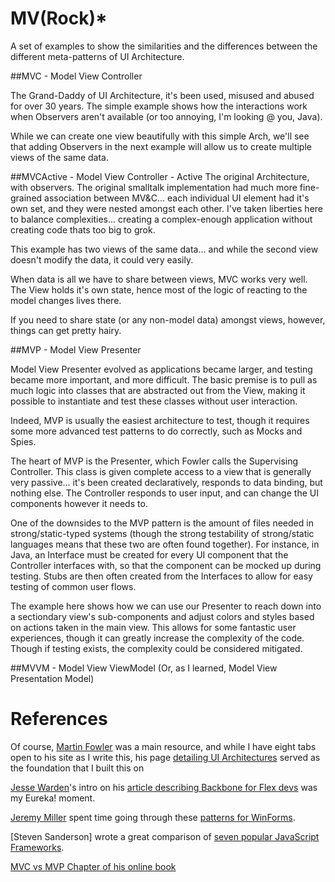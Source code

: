# MV(Rock)*

A set of examples to show the similarities and the differences between the different meta-patterns of UI Architecture.




##MVC - Model View Controller

The Grand-Daddy of UI Architecture, it's been used, misused and abused for over 30 years.  The simple example shows how the interactions work when Observers aren't available (or too annoying, I'm looking @ you, Java).

While we can create one view beautifully with this simple Arch, we'll see that adding Observers in the next example will allow us to create multiple views of the same data.



##MVCActive - Model View Controller - Active
The original Architecture, with observers.  The original smalltalk implementation had much more fine-grained association between MV&C... each individual UI element had it's own set, and they were nested amongst each other.  I've taken liberties here to balance complexities... creating a complex-enough application without creating code thats too big to grok.

This example has two views of the same data... and while the second view doesn't modify the data, it could very easily.

When data is all we have to share between views, MVC works very well.  The View holds it's own state, hence most of the logic of reacting to the model changes lives there. 

If you need to share state (or any non-model data) amongst views, however, things can get pretty hairy.



##MVP - Model View Presenter

Model View Presenter evolved as applications became larger, and testing became more important, and more difficult.  The basic premise is to pull as much logic into classes that are abstracted out from the View, making it possible to instantiate and test these classes without user interaction.

Indeed, MVP is usually the easiest architecture to test, though it requires some more advanced test patterns to do correctly, such as Mocks and Spies.

The heart of MVP is the Presenter, which Fowler calls the Supervising Controller.  This class is given complete access to a view that is generally very passive... it's been created declaratively, responds to data binding, but nothing else.  The Controller responds to user input, and can change the UI components however it needs to.

One of the downsides to the MVP pattern is the amount of files needed in strong/static-typed systems (though the strong testability of strong/static languages means that these two are often found together).  For instance, in Java, an Interface must be created for every UI component that the Controller interfaces with, so that the component can be mocked up during testing. Stubs are then often created from the Interfaces to allow for easy testing of common user flows.

The example here shows how we can use our Presenter to reach down into a sectiondary view's sub-components and adjust colors and styles based on actions taken in the main view. This allows for some fantastic user experiences, though it can greatly increase the complexity of the code.  Though if testing exists, the complexity could be considered mitigated.



##MVVM - Model View ViewModel
(Or, as I learned, Model View Presentation Model)



# References
Of course, [Martin Fowler](http://martinfowler.com/) was a main resource, and while I have eight tabs open to his site as I write this, his page [detailing UI Architectures](http://martinfowler.com/eaaDev/uiArchs.html) served as the foundation that I built this on

[Jesse Warden](http://jessewarden.com/)'s intro on his [article describing Backbone for Flex devs](http://jessewarden.com/2012/08/backbone-js-for-flash-and-flex-developers.html) was my Eureka! moment.

[Jeremy Miller](http://jeremydmiller.com/) spent time going through these [patterns for WinForms](http://codebetter.com/jeremymiller/2007/07/26/the-build-your-own-cab-series-table-of-contents/). 

[Steven Sanderson] wrote a great comparison of [seven popular JavaScript Frameworks](http://blog.stevensanderson.com/2012/08/01/rich-javascript-applications-the-seven-frameworks-throne-of-js-2012/). 

[MVC vs MVP Chapter of his online book](http://addyosmani.com/resources/essentialjsdesignpatterns/book/#detailmvcmvp)


